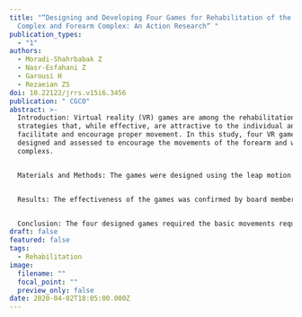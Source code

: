 ```yaml
---
title: "“Designing and Developing Four Games for Rehabilitation of the Wrist
  Complex and Forearm Complex: An Action Research“ "
publication_types:
  - "1"
authors:
  - Moradi-Shahrbabak Z
  - Nasr-Esfahani Z
  - Garousi H
  - Rezaeian ZS
doi: 10.22122/jrrs.v15i6.3456
publication: " CGCO"
abstract: >-
  Introduction: Virtual reality (VR) games are among the rehabilitation
  strategies that, while effective, are attractive to the individual and
  facilitate and encourage proper movement. In this study, four VR games were
  designed and assessed to encourage the movements of the forearm and wrist
  complexs.


  Materials and Methods: The games were designed using the leap motion device, a small non-tactile device with good spatial resolution. Cameras were responsible for detecting the depth and distance of the hand from the device, and the infrared sensors were responsible for detecting hand movements. In order to determine the level of attractiveness of the game for people with upper motor neuron disorders, three individuals aged 18 to 41 were randomly selected from among the people referred to the physiotherapy department of Al-Zahra Educational and Medical Center, Tehran, Iran.


  Results: The effectiveness of the games was confirmed by board members of department of physical therapy. Three games were applicable in the early stages of rehabilitation for all three participants. One game could not be used in the early stages of rehabilitation due to the complexity of the required movement.


  Conclusion: The four designed games required the basic movements required for daily and self-care activities and seemed to appeal the younger users.
draft: false
featured: false
tags:
  - Rehabilitation
image:
  filename: ""
  focal_point: ""
  preview_only: false
date: 2020-04-02T18:05:00.000Z
---
```


